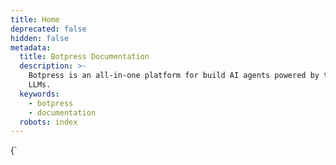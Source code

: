 ```yaml
---
title: Home
deprecated: false
hidden: false
metadata:
  title: Botpress Documentation
  description: >-
    Botpress is an all-in-one platform for build AI agents powered by the latest
    LLMs.
  keywords:
    - botpress
    - documentation
  robots: index
---
```

<HTMLBlock>{`
<!DOCTYPE html>
<html lang="en">
<head>
    <meta charset="UTF-8">
    <meta name="viewport" content="width=device-width, initial-scale=1.0">
    <title>Botpress Documentation</title>
    <style>
        :root {
            --primary-color: #2563eb;
            --secondary-color: #3b82f6;
            --text-color: #1f2937;
            --bg-color: #f8fafc;
            --card-bg: #ffffff;
            --hover-color: #1d4ed8;
        }

        body {
            font-family: 'Inter', -apple-system, BlinkMacSystemFont, sans-serif;
            margin: 0;
            padding: 0;
            background-color: var(--bg-color);
            color: var(--text-color);
            line-height: 1.6;
            background-image: 
                radial-gradient(circle at 100% 100%, rgba(37, 99, 235, 0.05) 0%, transparent 50%),
                radial-gradient(circle at 0% 0%, rgba(59, 130, 246, 0.05) 0%, transparent 50%);
            background-attachment: fixed;
        }

        .container {
            max-width: 1200px;
            margin: 0 auto;
            padding: 40px 20px;
        }

        .header {
            text-align: center;
            margin-bottom: 60px;
            display: flex;
            align-items: flex-end;
            justify-content: center;
            gap: 16px;
        }

        .header svg {
            width: 48px;
            height: 48px;
            margin-bottom: 19px;
        }

        .header h1 {
            font-size: 3.5em;
            margin: 0;
            background: linear-gradient(135deg, var(--primary-color), var(--secondary-color));
            -webkit-background-clip: text;
            -webkit-text-fill-color: transparent;
            margin-bottom: 20px;
            line-height: 1;
        }

        .grid {
            display: grid;
            grid-template-columns: repeat(auto-fit, minmax(300px, 1fr));
            gap: 30px;
            margin-top: 40px;
            animation: fadeIn 0.6s ease-out;
        }

        .card {
            background: var(--card-bg);
            padding: 32px;
            border-radius: 16px;
            box-shadow: 0 4px 6px -1px rgb(0 0 0 / 0.1), 0 2px 4px -2px rgb(0 0 0 / 0.1);
            transition: transform 0.2s ease, box-shadow 0.2s ease;
            position: relative;
            overflow: hidden;
            isolation: isolate;
        }

        .card::before {
            content: '';
            position: absolute;
            top: 0;
            left: 0;
            right: 0;
            height: 4px;
            background: linear-gradient(90deg, var(--primary-color), var(--secondary-color));
            transform: translateY(-100%);
            transition: transform 0.2s ease;
            will-change: transform;
        }

        .card:hover::before {
            transform: translateY(0);
        }

        .card:hover {
            transform: translateY(-5px);
            box-shadow: 0 10px 15px -3px rgb(0 0 0 / 0.1), 0 4px 6px -4px rgb(0 0 0 / 0.1);
        }

        .card h2 {
            font-size: 1.8em;
            margin-bottom: 20px;
            color: var(--primary-color);
            display: flex;
            align-items: center;
        }

        .card p {
            color: #4b5563;
            margin-bottom: 25px;
        }

        .btn {
            display: inline-block;
            padding: 12px 24px;
            font-size: 1em;
            font-weight: 600;
            color: #fff;
            background-color: var(--primary-color);
            text-decoration: none;
            border-radius: 8px;
            transition: all 0.2s ease;
            position: relative;
            overflow: hidden;
        }

        .btn::after {
            content: '';
            position: absolute;
            width: 100%;
            height: 100%;
            top: 0;
            left: 0;
            background: rgba(255, 255, 255, 0.1);
            transform: translateX(-100%);
            transition: transform 0.3s ease;
        }

        .btn:hover::after {
            transform: translateX(0);
        }

        .btn:hover {
            background-color: var(--hover-color);
            transform: translateY(-2px);
            color: #fff;
        }

        .links-container {
            margin-top: 30px;
        }

        .sub-link {
            display: block;
            padding: 12px 16px;
            margin: 10px 0;
            color: var(--text-color);
            text-decoration: none;
            border-radius: 8px;
            transition: all 0.2s ease;
            background-color: #f1f5f9;
        }

        .sub-link:hover {
            background-color: #e2e8f0;
            color: var(--primary-color);
            padding-left: 20px;
        }

        @media (max-width: 768px) {
            .container {
                padding: 20px;
            }
            
            .header h1 {
                font-size: 3em;
            }
            
            .card {
                padding: 24px;
            }
        }

        .header-description {
            text-align: center;
            margin-bottom: 40px;
        }

        .header-description p {
            font-size: 1.2em;
            color: #4b5563;
            max-width: 600px;
            margin: 0 auto;
        }

        @keyframes fadeIn {
            from { opacity: 0; transform: translateY(20px); }
            to { opacity: 1; transform: translateY(0); }
        }
    </style>
</head>
<body>
    <div class="container">
        <div class="header">
            <svg width="32" height="32" viewBox="0 0 32 32" fill="none" xmlns="http://www.w3.org/2000/svg">
                <rect width="32" height="32" rx="8" fill="#21201C"/>
                <path fill-rule="evenodd" clip-rule="evenodd" d="M21.0204 17.5548L23.5267 18.978C23.8173 19.1381 24.017 19.4583 23.9989 19.7963V22.6249C23.9989 22.963 23.8173 23.2654 23.5267 23.4433L21.0204 24.8666C20.7298 25.0445 20.3666 25.0445 20.0578 24.8666L17.5516 23.4433C17.2611 23.2833 17.0612 22.963 17.0795 22.6249V19.9565L11.2315 16.6475L12.3757 18.3198L10.941 19.1381C10.6504 19.316 10.2872 19.316 9.97842 19.1381L7.47219 17.7148C7.18161 17.5548 7 17.2523 7 16.9144V14.0679C7 13.7299 7.18161 13.4274 7.47219 13.2495L9.97842 11.8264C10.269 11.6484 10.6322 11.6484 10.941 11.8264L12.1941 12.5379L13.3019 13.1605L17.0795 11.0258V8.375C17.0795 8.03698 17.2611 7.73455 17.5516 7.55665L20.0578 6.13342C20.3484 5.95553 20.7116 5.95553 21.0204 6.13342L23.5267 7.55665C23.8173 7.71676 24.017 8.03698 23.9989 8.375V11.2037C23.9989 11.5417 23.8173 11.8441 23.5267 12.022L21.0204 13.4452C20.7298 13.6231 20.3666 13.6231 20.0578 13.4452L18.8047 12.7336L18.7321 12.698L20.0578 10.7945L17.715 12.1288L13.9376 14.2635V16.772L17.715 18.9068L18.8229 18.2842L20.076 17.5726C20.3484 17.3769 20.7298 17.3947 21.0204 17.5548Z" fill="#FDFDFC"/>
            </svg>
            <h1>Botpress Documentation</h1>
        </div>
        <div class="header-description">
            <p>Botpress is an all-in-one platform for building AI agents powered by the latest LLMs.</p>
        </div>
        <div class="grid">
            <div class="card">
                <h2>
                    <svg width="24" height="24" viewBox="0 0 24 24" fill="none" style="margin-right: 8px;">
                        <path d="M2 3h6a4 4 0 0 1 4 4v14a3 3 0 0 0-3-3H2V3zm20 0h-6a4 4 0 0 0-4 4v14a3 3 0 0 1 3-3h7V3z" stroke="currentColor" stroke-width="2"/>
                    </svg>
                    Guides
                </h2>
                <p>Explore Botpress features, tools, and best practices for building and deploying AI chatbots and agents.</p>
                <a href="/docs/build" class="btn">Browse Guides</a>
                
                <div class="links-container">
                    <h3>Popular Pages</h3>
                    <a href="/docs/embedded-webchat-getting-started" class="sub-link">Place a bot on your website</a>
                    <a href="/docs/variables" class="sub-link">Use variables to store data</a>
                    <a href="/docs/using-integrations" class="sub-link">Install an integration</a>
                </div>
            </div>
            
            <div class="card">
                <h2>
                    <svg width="24" height="24" viewBox="0 0 24 24" fill="currentColor" style="margin-right: 8px;">
                        <path d="M20 4C21.1 4 22 4.9 22 6V18C22 19.1 21.1 20 20 20H4C2.9 20 2 19.1 2 18V6C2 4.9 2.9 4 4 4H20M20 18V8H4V18H20M9 10H7V16H9V10M13 10H11V16H13V10M17 10H15V16H17V10Z"/>
                    </svg>
                    API Reference
                </h2>
                <p>Dive into technical insights about Botpress API endpoints to integrate and extend the platform effectively.</p>
                <a href="/reference/introduction" class="btn">View API Docs</a>
                
                <div class="links-container">
                    <h3>Popular Pages</h3>
                    <a href="https://botpress.com/reference/createconversation" class="sub-link">Manage conversations</a>
                    <a href="https://botpress.com/reference/what-is-the-files-api" class="sub-link">Manage files</a>
                    <a href="https://botpress.com/reference/introduction" class="sub-link">Learn about the Chat API</a>
                </div>
            </div>
        </div>
    </div>
</body>
</html>
`}</HTMLBlock>